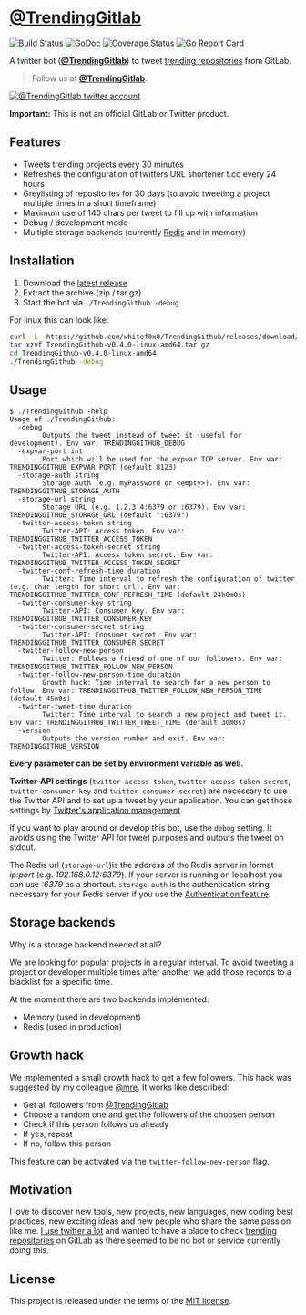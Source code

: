 # [@TrendingGitlab](https://twitter.com/TrendingGitlab)

[![Build Status](https://travis-ci.org/whitef0x0/TrendingGithub.svg?branch=master)](https://travis-ci.org/whitef0x0/TrendingGithub)
[![GoDoc](https://godoc.org/github.com/whitef0x0/TrendingGithub?status.svg)](https://godoc.org/github.com/whitef0x0/TrendingGithub)
[![Coverage Status](https://coveralls.io/repos/whitef0x0/TrendingGithub/badge.svg?branch=master&service=github)](https://coveralls.io/github/whitef0x0/TrendingGithub?branch=master)
[![Go Report Card](https://goreportcard.com/badge/github.com/whitef0x0/TrendingGithub)](https://goreportcard.com/report/github.com/whitef0x0/TrendingGithub)

A twitter bot (**[@TrendingGitlab](https://twitter.com/TrendingGitlab)**) to tweet [trending repositories](https://gitlab.com/explore/projects/trending) from GitLab.

> Follow us at **[@TrendingGitlab](https://twitter.com/TrendingGitlab)**.

[![@TrendingGitlab twitter account](./img/TrendingGithub.png "@TrendingGithub twitter account")](https://twitter.com/TrendingGitlab)

**Important:** This is not an official GitLab or Twitter product.

## Features

* Tweets trending projects every 30 minutes
* Refreshes the configuration of twitters URL shortener t.co every 24 hours
* Greylisting of repositories for 30 days (to avoid tweeting a project multiple times in a short timeframe)
* Maximum use of 140 chars per tweet to fill up with information
* Debug / development mode
* Multiple storage backends (currently [Redis](http://redis.io/) and in memory)

## Installation

1. Download the [latest release](https://github.com/whitef0x0/TrendingGithub/releases/latest)
2. Extract the archive (zip / tar.gz)
3. Start the bot via `./TrendingGithub -debug`

For linux this can look like:

```sh
curl -L  https://github.com/whitef0x0/TrendingGithub/releases/download/v0.4.0/TrendingGithub-v0.4.0-linux-amd64.tar.gz -o TrendingGithub-v0.4.0-linux-amd64.tar.gz
tar xzvf TrendingGithub-v0.4.0-linux-amd64.tar.gz
cd TrendingGithub-v0.4.0-linux-amd64
./TrendingGithub -debug
```

## Usage

```
$ ./TrendingGithub -help
Usage of ./TrendingGithub:
  -debug
    	Outputs the tweet instead of tweet it (useful for development). Env var: TRENDINGGITHUB_DEBUG
  -expvar-port int
    	Port which will be used for the expvar TCP server. Env var: TRENDINGGITHUB_EXPVAR_PORT (default 8123)
  -storage-auth string
    	Storage Auth (e.g. myPassword or <empty>). Env var: TRENDINGGITHUB_STORAGE_AUTH
  -storage-url string
    	Storage URL (e.g. 1.2.3.4:6379 or :6379). Env var: TRENDINGGITHUB_STORAGE_URL (default ":6379")
  -twitter-access-token string
    	Twitter-API: Access token. Env var: TRENDINGGITHUB_TWITTER_ACCESS_TOKEN
  -twitter-access-token-secret string
    	Twitter-API: Access token secret. Env var: TRENDINGGITHUB_TWITTER_ACCESS_TOKEN_SECRET
  -twitter-conf-refresh-time duration
    	Twitter: Time interval to refresh the configuration of twitter (e.g. char length for short url). Env var: TRENDINGGITHUB_TWITTER_CONF_REFRESH_TIME (default 24h0m0s)
  -twitter-consumer-key string
    	Twitter-API: Consumer key. Env var: TRENDINGGITHUB_TWITTER_CONSUMER_KEY
  -twitter-consumer-secret string
    	Twitter-API: Consumer secret. Env var: TRENDINGGITHUB_TWITTER_CONSUMER_SECRET
  -twitter-follow-new-person
    	Twitter: Follows a friend of one of our followers. Env var: TRENDINGGITHUB_TWITTER_FOLLOW_NEW_PERSON
  -twitter-follow-new-person-time duration
    	Growth hack: Time interval to search for a new person to follow. Env var: TRENDINGGITHUB_TWITTER_FOLLOW_NEW_PERSON_TIME (default 45m0s)
  -twitter-tweet-time duration
    	Twitter: Time interval to search a new project and tweet it. Env var: TRENDINGGITHUB_TWITTER_TWEET_TIME (default 30m0s)
  -version
    	Outputs the version number and exit. Env var: TRENDINGGITHUB_VERSION
```

**Every parameter can be set by environment variable as well.**

**Twitter-API settings** (`twitter-access-token`, `twitter-access-token-secret`, `twitter-consumer-key` and `twitter-consumer-secret`) are necessary to use the Twitter API and to set up a tweet by your application.
You can get those settings by [Twitter's application management](https://apps.twitter.com/).

If you want to play around or develop this bot, use the `debug` setting.
It avoids using the Twitter API for tweet purposes and outputs the tweet on stdout.

The Redis url (`storage-url`)is the address of the Redis server in format *ip:port* (e.g. *192.168.0.12:6379*).
If your server is running on localhost you can use *:6379* as a shortcut.
`storage-auth` is the authentication string necessary for your Redis server if you use the [Authentication feature](http://redis.io/topics/security#authentication-feature).

## Storage backends

Why is a storage backend needed at all?

We are looking for popular projects in a regular interval.
To avoid tweeting a project or developer multiple times after another we add those records to a blacklist for a specific time.

At the moment there are two backends implemented:

* Memory (used in development)
* Redis (used in production)

## Growth hack

We implemented a small growth hack to get a few followers.
This hack was suggested by my colleague [@mre](https://github.com/mre).
It works like described:

* Get all followers from [@TrendingGitlab](https://twitter.com/TrendingGitlab)
* Choose a random one and get the followers of the choosen person
* Check if this person follows us already
* If yes, repeat
* If no, follow this person

This feature can be activated via the `twitter-follow-new-person` flag.

## Motivation

I love to discover new tools, new projects, new languages, new coding best practices, new exciting ideas and new people who share the same passion like me.
[I use twitter a lot](https://twitter.com/magic_cacti) and wanted to have a place to check [trending repositories](https://gitlab.com/explore/projects/trending) on GitLab as there seemed to be no bot or service currently doing this.

## License

This project is released under the terms of the [MIT license](http://en.wikipedia.org/wiki/MIT_License).
